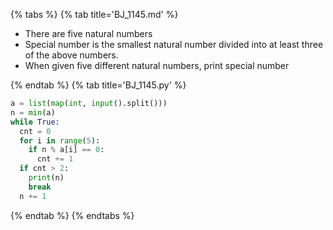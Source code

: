 {% tabs %}
{% tab title='BJ_1145.md' %}

* There are five natural numbers
* Special number is the smallest natural number divided into at least three of the above numbers.
* When given five different natural numbers, print special number

{% endtab %}
{% tab title='BJ_1145.py' %}

```py
a = list(map(int, input().split()))
n = min(a)
while True:
  cnt = 0
  for i in range(5):
    if n % a[i] == 0:
      cnt += 1
  if cnt > 2:
    print(n)
    break
  n += 1
```

{% endtab %}
{% endtabs %}